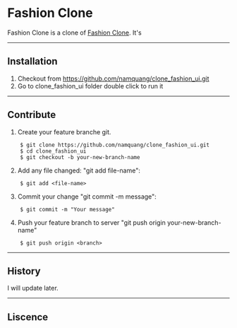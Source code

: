 # Fashion Clone
Fashion Clone is a clone of [Fashion Clone](http://khuong.name.vn/fashion/). It's 

---

## Installation

1. Checkout from https://github.com/namquang/clone_fashion_ui.git
2. Go to clone_fashion_ui folder double click to run it

---

## Contribute

1. Create your feature branche git.
```
	$ git clone https://github.com/namquang/clone_fashion_ui.git
	$ cd clone_fashion_ui
	$ git checkout -b your-new-branch-name
```
2. Add any file changed: "git add file-name":
```
	$ git add <file-name>

```
3. Commit your change "git commit -m message":
```
	$ git commit -m "Your message"

```
4. Push your feature branch to server "git push origin your-new-branch-name"
```
	$ git push origin <branch>

```
---

## History

I will update later.

---

## Liscence

